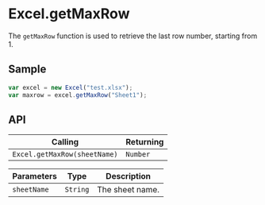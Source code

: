 # Excel.getMaxRow

The `getMaxRow` function is used to retrieve the last row number, starting from 1.

## Sample

```javascript
var excel = new Excel("test.xlsx");
var maxrow = excel.getMaxRow("Sheet1");
```

## API

| Calling | Returning |
|---|---|
| `Excel.getMaxRow(sheetName)` | `Number` |

| Parameters | Type | Description |
|---|---|---|
| `sheetName` | `String` | The sheet name. |
